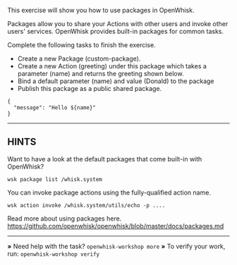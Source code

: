 This exercise will show you how to use packages in OpenWhisk.

Packages allow you to share your Actions with other users and invoke other
users' services.  OpenWhisk provides built-in packages for common tasks.

Complete the following tasks to finish the exercise.

- Create a new Package (custom-package).
- Create a new Action (greeting) under this package which takes a parameter
  (name) and returns the greeting shown below.
- Bind a default parameter (name) and value (Donald) to the package
- Publish this package as a public shared package.

```
{
  "message": "Hello ${name}"
}
```

----------------------------------------------------------------------
## HINTS

Want to have a look at the default packages that come built-in with OpenWhisk?

```
wsk package list /whisk.system
```

You can invoke package actions using the fully-qualified action name.

```
wsk action invoke /whisk.system/utils/echo -p ....
```

Read more about using packages here.
https://github.com/openwhisk/openwhisk/blob/master/docs/packages.md

----------------------------------------------------------------------

 __»__ Need help with the task?  `openwhisk-workshop more`
 __»__ To verify your work, run: `openwhisk-workshop verify`
